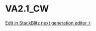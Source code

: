 # VA2.1_CW

[Edit in StackBlitz next generation editor ⚡️](https://stackblitz.com/~/github.com/shivamlife/VA2.1_CW)